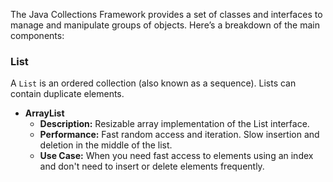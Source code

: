 The Java Collections Framework provides a set of classes and interfaces to manage and manipulate groups of objects. Here’s a breakdown of the main components:

### List
A `List` is an ordered collection (also known as a sequence). Lists can contain duplicate elements.

- **ArrayList**
  - **Description:** Resizable array implementation of the List interface.
  - **Performance:** Fast random access and iteration. Slow insertion and deletion in the middle of the list.
  - **Use Case:** When you need fast access to elements using an index and don't need to insert or delete elements frequently.